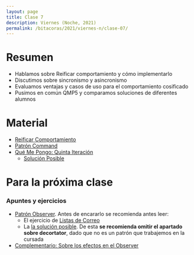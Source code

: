 ```yaml
---
layout: page
title: Clase 7
description: Viernes (Noche, 2021)
permalink: /bitacoras/2021/viernes-n/clase-07/
---
```


# Resumen

- Hablamos sobre Reificar comportamiento y cómo implementarlo
- Discutimos sobre sincronismo y asincronismo
- Evaluamos ventajas y casos de uso para el comportamiento cosificado
- Pusimos en común QMP5 y comparamos soluciones de diferentes alumnos

# Material
- [Reificar Comportamiento](https://docs.google.com/document/d/14n6SNTbCt1wJzhNiIFNSoAq0tJdYjRrOQCi5ar_FQ1c/edit#heading=h.6ab0fffv8tld)
- [Patrón Command](http://www.google.com/url?q=http%3A%2F%2Fwww.uml.org.cn%2Fc%2B%2B%2Fpdf%2FDesignPatterns.pdf&sa=D&sntz=1&usg=AFQjCNFD5AGp1QDdoN_pu3TgljJJRqMAMg)
- [Qué Me Pongo: Quinta Iteración](https://docs.google.com/document/d/1sy9S9EeIQr8fhatKnfTCgOfjVniJDu2viI-Av0gn0xY/edit)
   -  [Solución Posible](https://docs.google.com/document/d/1Q3HaxGWoxaZHLlvPxNt1cxQdubMIXkPOpcp4_vOO-zM/edit#heading=h.uyku9mnteh0t)

# Para la próxima clase

### Apuntes y ejercicios

- [Patrón Observer](https://docs.google.com/document/d/1h8Cce8faTG65RXoElPvAsPS-I8H2MxMbemzMcYCL56I/edit). Antes de encararlo se recomienda antes leer:
   - El ejercicio de [Listas de Correo](https://docs.google.com/document/d/1o0Bc2Az38ii7YzbsDVX-v8bu3-eBbIdsJqKABMArqv0/edit)
   - La [la solución posible](https://docs.google.com/document/d/1aw8p79d78zos47ommvwZw6fIkHH_Qx_SBfwU3yfJ96k/edit#heading=h.ssrn70io33qo). De esta **se recomienda omitir el apartado sobre decortator**, dado que no es un patrón que trabajemos en la cursada
- [Complementario: Sobre los efectos en el Observer](https://docs.google.com/document/d/1UwTcRLugqDgZuqfWvOxckwk27UBjDo70AF1znzX24QM/edit#heading=h.y04j3mise0wn)

